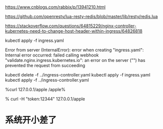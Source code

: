 https://www.cnblogs.com/rabbix/p/13941210.html

https://github.com/openresty/lua-resty-redis/blob/master/lib/resty/redis.lua

https://stackoverflow.com/questions/64815229/nginx-controller-kubernetes-need-to-change-host-header-within-ingress/64826818


kubectl apply -f ingress.yaml 

Error from server (InternalError): error when creating "ingress.yaml": Internal error occurred: failed calling webhook "validate.nginx.ingress.kubernetes.io": an error on the server ("") has prevented the request from succeeding


kubectl delete -f ../ingress-controller.yaml
kubectl apply -f ingress.yaml 
kubectl apply -f ../ingress-controller.yaml


%curl 127.0.0.1/apple
/apple%                                               

% curl -H "token:12344" 127.0.0.1/apple
<h1>系统开小差了</h1>

